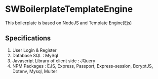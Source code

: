 # SWBoilerplateTemplateEngine
This boilerplate is based on NodeJS and Template Engine(Ejs) 

## Specifications 
1. User Login & Register
2. Database SQL : MySql
3. Javascript Library of client side : JQuery
4. NPM Packages : EJS, Express, Passport, Express-session, BcryptJS, Dotenv, Mysql, Multer
